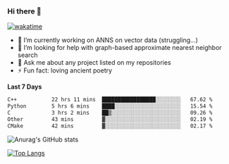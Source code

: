 ### Hi there 👋

[![wakatime](https://wakatime.com/badge/user/8906da98-c623-4aff-ac00-99cb42e09b38.svg)](https://wakatime.com/@8906da98-c623-4aff-ac00-99cb42e09b38)

- 🔭 I’m currently working on ANNS on vector data (struggling...)
- 🤔 I’m looking for help with graph-based approximate nearest neighbor search
- 💬 Ask me about any project listed on my repositories
- ⚡ Fun fact: loving ancient poetry


**Last 7 Days**
<!--START_SECTION:waka-->

```txt
C++           22 hrs 11 mins  █████████████████░░░░░░░░   67.62 %
Python        5 hrs 6 mins    ████░░░░░░░░░░░░░░░░░░░░░   15.54 %
C             3 hrs 2 mins    ██▒░░░░░░░░░░░░░░░░░░░░░░   09.26 %
Other         43 mins         ▓░░░░░░░░░░░░░░░░░░░░░░░░   02.19 %
CMake         42 mins         ▓░░░░░░░░░░░░░░░░░░░░░░░░   02.17 %
```

<!--END_SECTION:waka-->

![Anurag's GitHub stats](https://github-readme-stats.vercel.app/api?username=matchyc&count_private=true&show_icons=true&theme=vue)

[![Top Langs](https://github-readme-stats.vercel.app/api/top-langs/?username=matchyc&langs_count=4&&hide=perl,raku,html,javascript,shell,roff,prolog)](https://github.com/anuraghazra/github-readme-stats)
